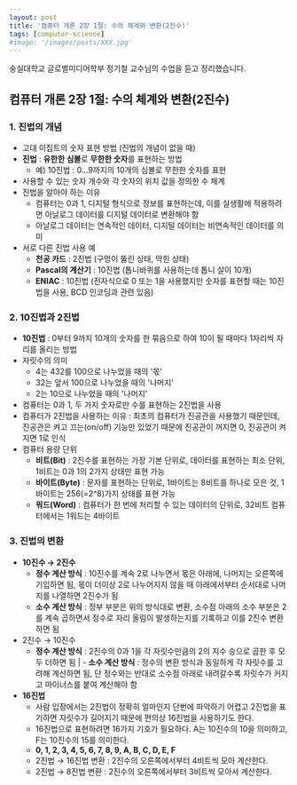 ```yaml
---
layout: post
title: '컴퓨터 개론 2장 1절: 수의 체계와 변환(2진수)'
tags: [computer-science]
#image: '/images/posts/XXX.jpg'
---
```


숭실대학교 글로벌미디어학부 정기철 교수님의 수업을 듣고 정리했습니다.

## 컴퓨터 개론 2장 1절: 수의 체계와 변환(2진수)

### 1. 진법의 개념
- 고대 이집트의 숫자 표현 방법 (진법의 개념이 없을 때)
- **진법** : **유한한 심볼**로 **무한한 숫자**를 표현하는 방법  
  - 예) 10진법 : 0...9까지의 10개의 심볼로 무한한 숫자를 표현
- 사용할 수 있는 숫자 개수와 각 숫자의 위치 값을 정의한 수 체계
- 진법을 알아야 하는 이유
  - 컴퓨터는 0과 1, 디지털 형식으로 정보를 표현하는데, 이를 실생활에 적용하려면 아날로그 데이터를 디지털 데이터로 변환해야 함
  - 아날로그 데이터는 연속적인 데이터, 디지털 데이터는 비연속적인 데이터를 의미
- 서로 다른 진법 사용 예
  - **천공 카드** : 2진법 (구멍이 뚫린 상태, 막힌 상태)
  - **Pascal의 계산기** : 10진법 (톱니바퀴를 사용하는데 톱니 살이 10개)
  - **ENIAC** : 10진법 (전자식으로 0 또는 1을 사용했지만 숫자를 표현할 때는 10진법을 사용, BCD 인코딩과 관련 있음)

### 2. 10진법과 2진법
- **10진법** : 0부터 9까지 10개의 숫자를 한 묶음으로 하여 10이 될 때마다 1자리씩 자리를 올리는 방법
- 자릿수의 의미
  - 4는 432를 100으로 나누었을 때의 '몫'
  - 32는 앞서 100으로 나누었을 때의 '나머지'
  - 2는 10으로 나누었을 때의 '나머지'
- 컴퓨터는 0과 1, 두 가지 숫자로만 수를 표현하는 2진법을 사용
- 컴퓨터가 2진법을 사용하는 이유 : 최초의 컴퓨터가 진공관을 사용했기 때문인데, 진공관은 켜고 끄는(on/off) 기능만 있었기 때문에 진공관이 꺼지면 0, 진공관이 켜지면 1로 인식
- 컴퓨터 용량 단위
  - **비트(Bit)** : 2진수를 표현하는 가장 기본 단위로, 데이터를 표현하는 최소 단위, 1비트는 0과 1의 2가지 상태만 표현 가능
  - **바이트(Byte)** : 문자를 표현하는 단위로, 1바이트는 8비트를 하나로 모은 것, 1바이트는 256(=2^8)가지 상태를 표현 가능
  - **워드(Word)** : 컴퓨터가 한 번에 처리할 수 있는 데이터의 단위로, 32비트 컴퓨터에서는 1워드는 4바이트

### 3. 진법의 변환
- **10진수 → 2진수**
  - **정수 계산 방식** : 10진수를 계속 2로 나누면서 몫은 아래에, 나머지는 오른쪽에 기입하면 됨, 몫이 더이상 2로 나누어지지 않을 때 아래에서부터 순서대로 나머지를 나열하면 2진수가 됨
  - **소수 계산 방식** : 정부 부분은 위의 방식대로 변환, 소수점 아래의 소수 부분은 2를 계속 곱하면서 정수로 자리 올림이 발생하는지를 기록하고 이를 2진수 변환하면 됨
- 2진수 → 10진수
  - **정수 계산 방식** : 2진수의 0과 1을 각 자릿수만큼의 2의 지수 승으로 곱한 후 모두 더하면 됨
| - **소수 계산 방식** : 정수의 변환 방식과 동일하게 각 자릿수를 고려해 계산하면 됨, 단 정수와는 반대로 소수점 아래로 내려갈수록 자릿수가 커지고 마이너스를 붙여 계산해야 함
- **16진법**
  - 사람 입장에서는 2진법이 정확히 얼마인지 단번에 파악하기 어렵고 2진법을 표기하면 자릿수가 길어지기 때문에 편의상 16진법을 사용하기도 한다.
  - 16진법으로 표현하려면 16가지 기호가 필요하다. A는 10진수의 10을 의미하고, F는 10진수의 15를 의미한다.
  - **0, 1, 2, 3, 4, 5, 6, 7, 8, 9, A, B, C, D, E, F**
  - 2진법 → 16진법 변환 : 2진수의 오른쪽에서부터 4비트씩 모아 계산한다.
  - 2진법 → 8진법 변환 : 2진수의 오른쪽에서부터 3비트씩 모아서 계산한다.

    